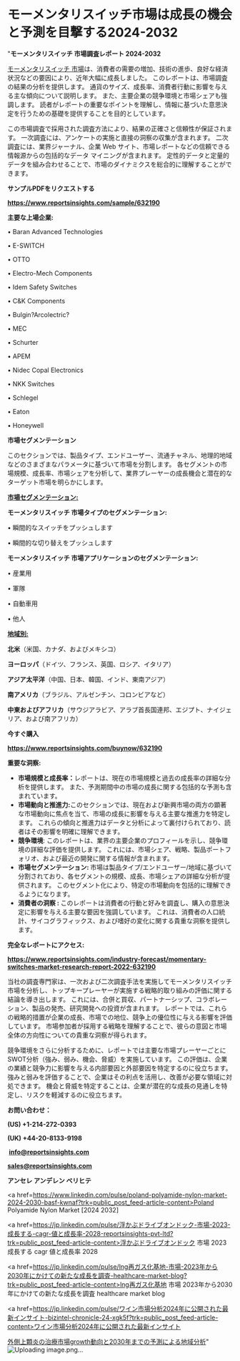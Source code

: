  # モーメンタリスイッチ市場は成長の機会と予測を目撃する2024-2032

"<strong>モーメンタリスイッチ 市場調査レポート 2024-2032</strong>

<a href=https://www.reportsinsights.com/sample/632190>モーメンタリスイッチ 市場</a>は、消費者の需要の増加、技術の進歩、良好な経済状況などの要因により、近年大幅に成長しました。 このレポートは、市場調査の結果の分析を提供します。 通貨のサイズ、成長率、消費者行動に影響を与える主な傾向について説明します。 また、主要企業の競争環境と市場シェアも強調します。 読者がレポートの重要なポイントを理解し、情報に基づいた意思決定を行うための基礎を提供することを目的としています。

この市場調査で採用された調査方法により、結果の正確さと信頼性が保証されます。 一次調査には、アンケートの実施と直接の洞察の収集が含まれます。 二次調査には、業界ジャーナル、企業 Web サイト、市場レポートなどの信頼できる情報源からの包括的なデータ マイニングが含まれます。 定性的データと定量的データを組み合わせることで、市場のダイナミクスを総合的に理解することができます。

<strong><b>サンプルPDFをリクエストする</b></strong>

<a href=https://www.reportsinsights.com/sample/632190><strong><u>https://www.reportsinsights.com/sample/632190</u></strong></a>

<strong>主要な上場企業:</strong>

• Baran Advanced Technologies

• E-SWITCH

• OTTO

• Electro-Mech Components

• Idem Safety Switches

• C&K Components

• Bulgin?Arcolectric?

• MEC

• Schurter

• APEM

• Nidec Copal Electronics

• NKK Switches

• Schlegel

• Eaton

• Honeywell

<strong>市場セグメンテーション</strong>

このセクションでは、製品タイプ、エンドユーザー、流通チャネル、地理的地域などのさまざまなパラメータに基づいて市場を分割します。 各セグメントの市場規模、成長率、市場シェアを分析して、業界プレーヤーの成長機会と潜在的なターゲット市場を明らかにします。

<strong><u>市場セグメンテーション</u></strong><strong><u>:</u></strong>

<strong>モーメンタリスイッチ 市場タイプのセグメンテーション:</strong>

• 瞬間的なスイッチをプッシュします

• 瞬間的な切り替えをプッシュします

<strong>モーメンタリスイッチ 市場アプリケーションのセグメンテーション:</strong>

• 産業用

• 軍隊

• 自動車用

• 他人

<strong><u>地域別</u></strong><strong><u>:</u></strong>

<strong>北米</strong>（米国、カナダ、およびメキシコ）

<strong>ヨーロッパ</strong>（ドイツ、フランス、英国、ロシア、イタリア）

<strong>アジア太平洋</strong>（中国、日本、韓国、インド、東南アジア）

<strong>南アメリカ</strong>（ブラジル、アルゼンチン、コロンビアなど）

<strong>中東およびアフリカ</strong>（サウジアラビア、アラブ首長国連邦、エジプト、ナイジェリア、および南アフリカ）

<strong>今すぐ購入</strong>

<a href=https://www.reportsinsights.com/buynow/632190><strong><u>https://www.reportsinsights.com/buynow/632190</u></strong></a>

<strong>重要な洞察:</strong>
<ul>
  <li><strong>市場規模と成長率：</strong>レポートは、現在の市場規模と過去の成長率の詳細な分析を提供します。 また、予測期間中の市場の成長に関する包括的な予測も含まれています。</li>
  <li><strong>市場動向と推進力:</strong>このセクションでは、現在および新興市場の両方の顕著な市場動向に焦点を当て、市場の成長に影響を与える主要な推進力を特定します。 これらの傾向と推進力はデータと分析によって裏付けられており、読者はその影響を明確に理解できます。</li>
  <li><strong>競争環境</strong>: このレポートは、業界の主要企業のプロフィールを示し、競争環境の詳細な評価を提供します。 これには、市場シェア、戦略、製品ポートフォリオ、および最近の開発に関する情報が含まれます。</li>
  <li><strong>市場セグメンテーション: </strong>市場は製品タイプ/エンドユーザー/地域に基づいて分割されており、各セグメントの規模、成長、市場シェアの詳細な分析が提供されます。 このセグメント化により、特定の市場動向を包括的に理解できるようになります。</li>
  <li><strong>消費者の洞察 : </strong>このレポートは消費者の行動と好みを調査し、購入の意思決定に影響を与える主要な要因を強調しています。 これは、消費者の人口統計、サイコグラフィックス、および嗜好の変化に関する貴重な洞察を提供します。</li>
</ul>
<strong>完全なレポートにアクセス:</strong>

<a href=https://www.reportsinsights.com/industry-forecast/momentary-switches-market-research-report-2022-632190><strong><u><b>https://www.reportsinsights.com/industry-forecast/momentary-switches-market-research-report-2022-632190</b></u></strong></a>

当社の調査専門家は、一次および二次調査手法を実施してモーメンタリスイッチ市場を分析し、トップキープレーヤーが実施する戦略的取り組みの評価に関する結論を導き出します。 これには、合併と買収、パートナーシップ、コラボレーション、製品の発売、研究開発への投資が含まれます。 レポートでは、これらの戦略的措置が企業の成長、市場での地位、競争上の優位性に与える影響を評価しています。 市場参加者が採用する戦略を理解することで、彼らの意図と市場全体の方向性についての貴重な洞察が得られます。

競争環境をさらに分析するために、レポートでは主要な市場プレーヤーごとにSWOT分析（強み、弱み、機会、脅威）を実施しています。 この評価は、企業の業績と競争力に影響を与える内部要因と外部要因を特定するのに役立ちます。 強みと弱みを評価することで、企業はその利点を活用し、改善が必要な領域に対処できます。 機会と脅威を特定することは、企業が潜在的な成長の見通しを特定し、リスクを軽減するのに役立ちます。

<strong>お問い合わせ：</strong>

<strong>(US) +1-214-272-0393</strong>

<strong>(UK) +44-20-8133-9198</strong>

<strong> </strong><a href=info@reportsinsights.com><strong><u>info@reportsinsights.com</u></strong></a>

<a href=sales@reportsinsights.com><strong><u>sales@reportsinsights.com</u></strong></a>

<strong>アンセレ アンデレン ベリヒテ</strong>

<a href=https://www.linkedin.com/pulse/poland-polyamide-nylon-market-2024-2030-basf-kwnaf?trk=public_post_feed-article-content>Poland Polyamide Nylon Market [2024 2032]</a>

<a href=https://jp.linkedin.com/pulse/浮かぶドライブオンドック-市場-2023-成長する-cagr-値と成長率-2028-reportsinsights-pvt-ltd?trk=public_post_feed-article-content>浮かぶドライブオンドック 市場 2023 成長する cagr 値と成長率 2028</a>

<a href=https://jp.linkedin.com/pulse/lng再ガス化基地-市場-2023年から2030年にかけての新たな成長を調査-healthcare-market-blog?trk=public_post_feed-article-content>lng再ガス化基地 市場 2023年から2030年にかけての新たな成長を調査 healthcare market blog</a>

<a href=https://jp.linkedin.com/pulse/ワイン市場分析2024年に公開された最新インサイト-bizintel-chronicle-24-xgk5f?trk=public_post_feed-article-content>ワイン市場分析2024年に公開された最新インサイト</a>

<a href=https://www.linkedin.com/pulse/外側上顆炎の治療市場growth動向と2030年までの予測による地域分析-infopulse-daily-360-jxzif/>外側上顆炎の治療市場growth動向と2030年までの予測による地域分析</a>"
![Uploading image.png…]()

